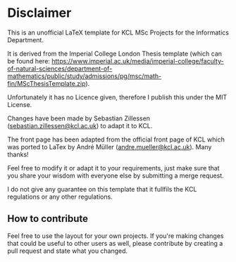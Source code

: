 # Disclaimer
This is an unofficial LaTeX template for KCL MSc Projects for the Informatics Department. 

It is derived from the Imperial College London Thesis template (which can be found here: https://www.imperial.ac.uk/media/imperial-college/faculty-of-natural-sciences/department-of-mathematics/public/study/admissions/pg/msc/math-fin/MScThesisTemplate.zip).

Unfortunately it has no Licence given, therefore I publish this under the MIT License.

Changes have been made by Sebastian Zillessen (sebastian.zillessen@kcl.ac.uk) to adapt it to KCL.

The front page has been adapted from the official front page of KCL which was ported to LaTex by André Müller (andre.mueller@kcl.ac.uk). Many thanks!

Feel free to modify it or adapt it to your requirements, just make sure that you share your wisdom with everyone else by submitting a merge request.

I do not give any guarantee on this template that it fullfils the KCL regulations or any other regulations.

## How to contribute

Feel free to use the layout for your own projects. If you're making changes that could be useful to other users as well, 
please contribute by creating a pull request and state what you changed. 